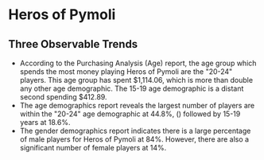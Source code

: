 # Heros of Pymoli

## Three Observable Trends

* According to the Purchasing Analysis (Age) report, the age group which spends the most money playing Heros of Pymoli are the "20-24" players.  This age group has spent $1,114.06, which is more than double any other age demographic.   The 15-19 age demographic is a distant second spending $412.89. 
* The age demographics report reveals the largest number of players are within the "20-24" age demographic at 44.8%, () followed by 15-19 years  at 18.6%.
* The gender demographics report indicates there is a large percentage of male players for Heros of Pymoli at 84%.  However, there are also a significant number of female players at 14%. 













